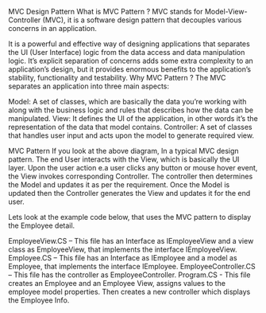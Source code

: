 MVC Design Pattern
What is MVC Pattern ?
MVC stands for Model-View-Controller (MVC), it is a software design pattern that decouples various concerns in an application.

It is a powerful and effective way of designing applications that separates the UI (User Interface) logic from the data access and data manipulation logic.
It’s explicit separation of concerns adds some extra complexity to an application’s design, but it provides enormous benefits to the application’s stability, functionality and testability.
Why MVC Pattern ?
The MVC separates an application into three main aspects:

Model: A set of classes, which are basically the data you’re working with along with the business logic and rules that describes how the data can be manipulated.
View: It defines the UI of the application, in other words it’s the representation of the data that model contains.
Controller: A set of classes that handles user input and  acts upon the model to generate required view.

MVC Pattern
If you look at the above diagram, In a typical MVC design pattern. The end User interacts with the View, which is basically the UI layer. Upon the user action e.a user clicks any button or mouse hover event, the View invokes corresponding Controller. The controller then determines the Model and updates it as per the requirement. Once the Model is updated then the Controller generates the View and updates it for the end user.

Lets look at the example code below, that uses the MVC pattern to display the Employee detail.

EmployeeView.CS – This file has an Interface as  IEmployeeView and a view  class as EmployeeView, that implements the interface IEmployeeView.
Employee.CS – This file has an Interface as  IEmployee and a model as Employee, that implements the interface IEmployee.
EmployeeController.CS – This file has the controller as EmployeeController.
Program.CS - This file creates an Employee and an Employee View, assigns values to the employee model properties. Then creates a new controller which displays the Employee Info.
